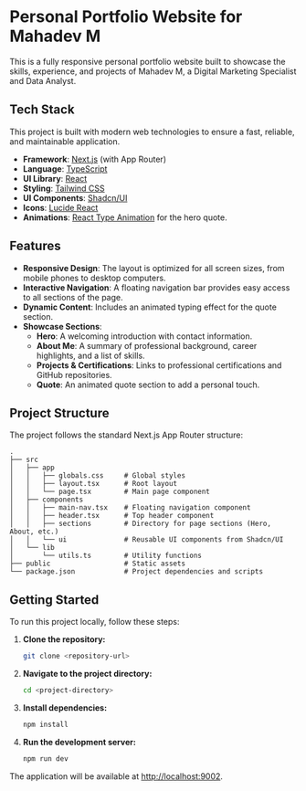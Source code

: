 # Personal Portfolio Website for Mahadev M

This is a fully responsive personal portfolio website built to showcase the skills, experience, and projects of Mahadev M, a Digital Marketing Specialist and Data Analyst.

## Tech Stack

This project is built with modern web technologies to ensure a fast, reliable, and maintainable application.

- **Framework**: [Next.js](https://nextjs.org/) (with App Router)
- **Language**: [TypeScript](https://www.typescriptlang.org/)
- **UI Library**: [React](https://reactjs.org/)
- **Styling**: [Tailwind CSS](https://tailwindcss.com/)
- **UI Components**: [Shadcn/UI](https://ui.shadcn.com/)
- **Icons**: [Lucide React](https://lucide.dev/guide/packages/lucide-react)
- **Animations**: [React Type Animation](https://www.npmjs.com/package/react-type-animation) for the hero quote.

## Features

- **Responsive Design**: The layout is optimized for all screen sizes, from mobile phones to desktop computers.
- **Interactive Navigation**: A floating navigation bar provides easy access to all sections of the page.
- **Dynamic Content**: Includes an animated typing effect for the quote section.
- **Showcase Sections**:
  - **Hero**: A welcoming introduction with contact information.
  - **About Me**: A summary of professional background, career highlights, and a list of skills.
  - **Projects & Certifications**: Links to professional certifications and GitHub repositories.
  - **Quote**: An animated quote section to add a personal touch.

## Project Structure

The project follows the standard Next.js App Router structure:

```
.
├── src
│   ├── app
│   │   ├── globals.css     # Global styles
│   │   ├── layout.tsx      # Root layout
│   │   └── page.tsx        # Main page component
│   ├── components
│   │   ├── main-nav.tsx    # Floating navigation component
│   │   ├── header.tsx      # Top header component
│   │   ├── sections        # Directory for page sections (Hero, About, etc.)
│   │   └── ui              # Reusable UI components from Shadcn/UI
│   └── lib
│       └── utils.ts        # Utility functions
├── public                  # Static assets
└── package.json            # Project dependencies and scripts
```

## Getting Started

To run this project locally, follow these steps:

1.  **Clone the repository:**
    ```bash
    git clone <repository-url>
    ```

2.  **Navigate to the project directory:**
    ```bash
    cd <project-directory>
    ```

3.  **Install dependencies:**
    ```bash
    npm install
    ```

4.  **Run the development server:**
    ```bash
    npm run dev
    ```

The application will be available at [http://localhost:9002](http://localhost:9002).
